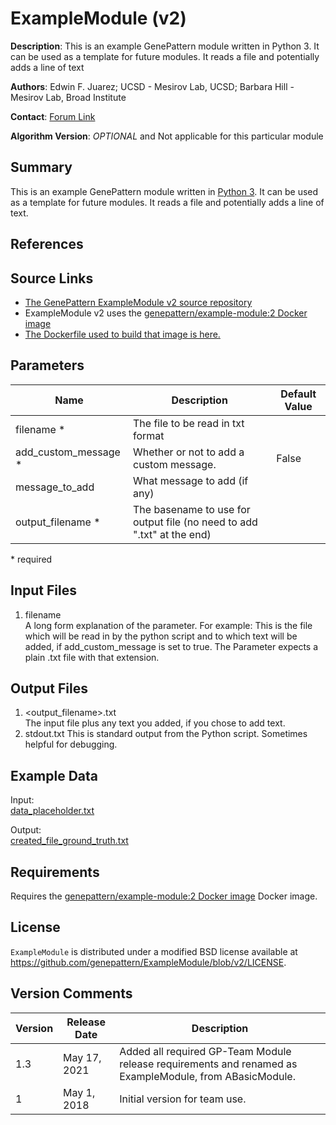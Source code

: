 <!-- remove all comments before releasing -->
<!-- This is the name of the module as it will appear in GenePatter, and its version, for clarity -->
# ExampleModule (v2)

<!-- A brief text description of the module, usually one sentence in length. -->
**Description**: This is an example GenePattern module written in Python 3. It can be used as a template for future modules. It reads a file and potentially adds a line of text

<!-- This field is for the author or creator of the module. If the algorithm of the module is from a published paper, this is usually the first or corresponding author from the paper. If the module algorithm is unpublished, this is usually the developer of the module itself. This field can simply be a name of a person or group. -->
**Authors**: Edwin F. Juarez; UCSD - Mesirov Lab, UCSD; Barbara Hill - Mesirov Lab, Broad Institute

<!--This field is used for responding to help requests for the module, and should be an email address or a link to a website with contact information or a help forum. -->
**Contact**: [Forum Link](https://groups.google.com/forum/?utm_medium=email&utm_source=footer#!forum/genepattern-help)

<!-- All modules have a version number associated with them (the last number on the LSID) that is used to differentiate between modules of the same name for reproducibility purposes. However, for publicly released software packages that are wrapped as GenePattern modules, sometimes this version number will be different that the version number of the algorithm itself (e.g. TopHat v7 in GenePattern uses version 2.0.8b of the TopHat algorithm). Since this information is often important to the user, the algorithm version field is an optional attribute that can be used to specify this different version number. Remove this field if not applicable -->
**Algorithm Version**: _OPTIONAL_ and Not applicable for this particular module

<!-- Why use this module? What does it do? If this is one of a set of modules, how does this module fit in the set? How does it work? write overview as if you are explaining to a novice. Include any links or images which would serve to clarify -->
## Summary

This is an example GenePattern module written in [Python 3](https://www.python.org/download/releases/3.0/).
It can be used as a template for future modules. It reads a file and potentially adds a line of text.

<!-- appropriate papers should be cited here -->
## References

<!-- links to your source repository **specific to the release version**, the Docker image used by the module (as specified in your manifest), and (if applicable) the sha link to the Dockerfile used to build your Docker image -->
## Source Links
* [The GenePattern ExampleModule v2 source repository](https://github.com/genepattern/ExampleModule/tree/v1.3)
* ExampleModule v2 uses the [genepattern/example-module:2 Docker image](https://hub.docker.com/layers/150060459/genepattern/example-module/2/images/sha256-ae4fffff67672e46b251f954ad226b7ad99403c456c1c19911b6ac82f1a27f2f?context=explore)
* [The Dockerfile used to build that image is here.](https://github.com/genepattern/ExampleModule/blob/v1.3/Dockerfile)

## Parameters
<!-- short description of the module parameters and their default values, as well as whether they are required -->

| Name | Description <!--short description--> | Default Value |
---------|--------------|----------------
| filename * |  The file to be read in txt format |
| add_custom_message * | Whether or not to add a custom message. | False |
| message_to_add  | What message to add (if any) |
| output_filename * | The basename to use for output file (no need to add ".txt" at the end) |

\*  required

## Input Files
<!-- longer descriptions of the module input files. Include information about format and/or preprocessing...etc -->

1. filename  
    A long form explanation of the parameter. For example: This is the file which will be read in by the python script and to which text will be added, if add_custom_message is set to true. The Parameter expects a plain .txt file with that extension.
    
## Output Files
<!-- list and describe any files output by the module -->

1. \<output_filename\>.txt  
    The input file plus any text you added, if you chose to add text.
2. stdout.txt
    This is standard output from the Python script. Sometimes helpful for debugging.

## Example Data
<!-- provide links to example data so that users can see what input & output should look like and so that they and we can use it to test -->

Input:  
[data_placeholder.txt](https://github.com/genepattern/ExampleModule/blob/v1.3/data/data_placeholder.txt)

Output:  
[created_file_ground_truth.txt](https://github.com/genepattern/ExampleModule/blob/v1.3/gpunit/output/basic_test/created_file_ground_truth.txt)


## Requirements
<!--This section is typically used to list any special requirements for running the module, such as, language/operating system requirements and Docker images. -->

Requires the [genepattern/example-module:2 Docker image](https://hub.docker.com/layers/150060459/genepattern/example-module/2/images/sha256-ae4fffff67672e46b251f954ad226b7ad99403c456c1c19911b6ac82f1a27f2f?context=explore) Docker image.

## License

`ExampleModule` is distributed under a modified BSD license available at https://github.com/genepattern/ExampleModule/blob/v2/LICENSE.

## Version Comments
<!--For each version of a module, provide a short comment about what was changed in the new version of a module. Version comments consist of 3 parts: a date, a version number, and a short description. The date should be the release date of that version of the module, and the version number should match the version of the module for which it corresponds to. The description can be short, but should be informative (e.g. "added support for log transformed data", or "fixed bug with out of memory exception"). When a user views the documentation, all version comments up to and including the current version will be displayed, and act as a short version history for the module. -->

| Version | Release Date | Description                                 |
----------|--------------|---------------------------------------------|
|  1.3  | May 17, 2021 | Added all required GP-Team Module release requirements and renamed as ExampleModule, from ABasicModule. |
| 1 | May 1, 2018 | Initial version for team use. |
